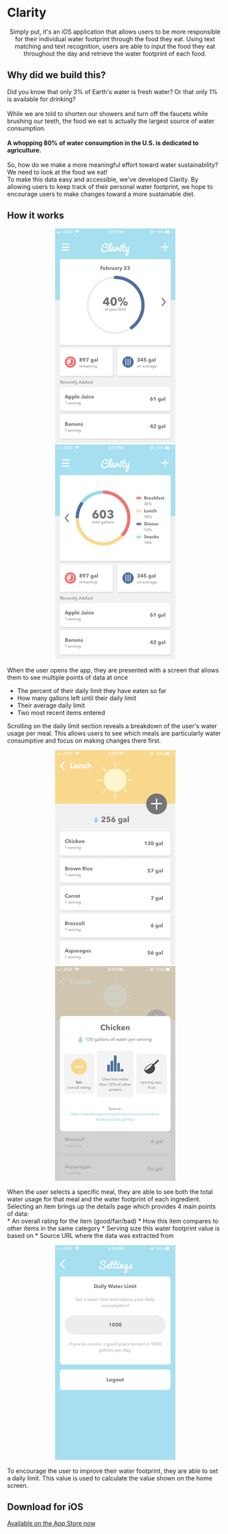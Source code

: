 # Clarity
<center>Simply put, it's an iOS application that allows users to be more responsible for their individual water footprint through the food they eat. Using text matching and text recognition, users are able to input the food they eat throughout the day and retrieve the water footprint of each food. </center>

## Why did we build this?
Did you know that only 3% of Earth's water is fresh water? Or that only 1% is available for drinking? <br>
<br>
While we are told to shorten our showers and turn off the faucets while brushing our teeth, the food we eat is actually the largest source of water consumption.
<br> <br>
<b> A whopping 80% of water consumption in the U.S. is dedicated to agriculture.  </b>
<br> <br>
So, how do we make a more meaningful effort toward water sustainability? We need to look at the food we eat!
<br>
To make this data easy and accessible, we've developed Clarity. By allowing users to keep track of their personal water footprint, we hope to encourage users to make changes toward a more sustainable diet.

## How it works
 <p align="center"> 
  <img src="/Screenshots/Home.PNG" alt="Image" width="281" height="500" />
 <img src="/Screenshots/Home2.PNG" alt="Image" width="281" height="500" />
 </p>
 
When the user opens the app, they are presented with a screen that allows them to see multiple points of data at once
* The percent of their daily limit they have eaten so far
* How many gallons left until their daily limit
* Their average daily limit
* Two most recent items entered <br> 

Scrolling on the daily limit section reveals a breakdown of the user's water usage per meal. This allows users to see which meals are particularly water consumptive and focus on making changes there first.

 <p align="center"> 
  <img src="/Screenshots/Meal.PNG" alt="Image" width="281" height="500" />
 <img src="/Screenshots/Details.PNG" alt="Image" width="281" height="500" />
 </p>
When the user selects a specific meal, they are able to see both the total water usage for that meal and the water footprint of each ingredient. Selecting an item brings up the details page which provides 4 main points of data: <br>
* An overall rating for the item (good/fair/bad)
* How this item compares to other items in the same category
* Serving size this water footprint value is based on
* Source URL where the data was extracted from

<p align="center"> 
  <img src="/Screenshots/Settings.PNG" alt="Image" width="281" height="500" />
 </p>
To encourage the user to improve their water footprint, they are able to set a daily limit. This value is used to calculate the value shown on the home screen.

## Download for iOS
[Available on the App Store now](https://itunes.apple.com/us/app/clarity-become-water-wise/id1447307471?mt=8)
